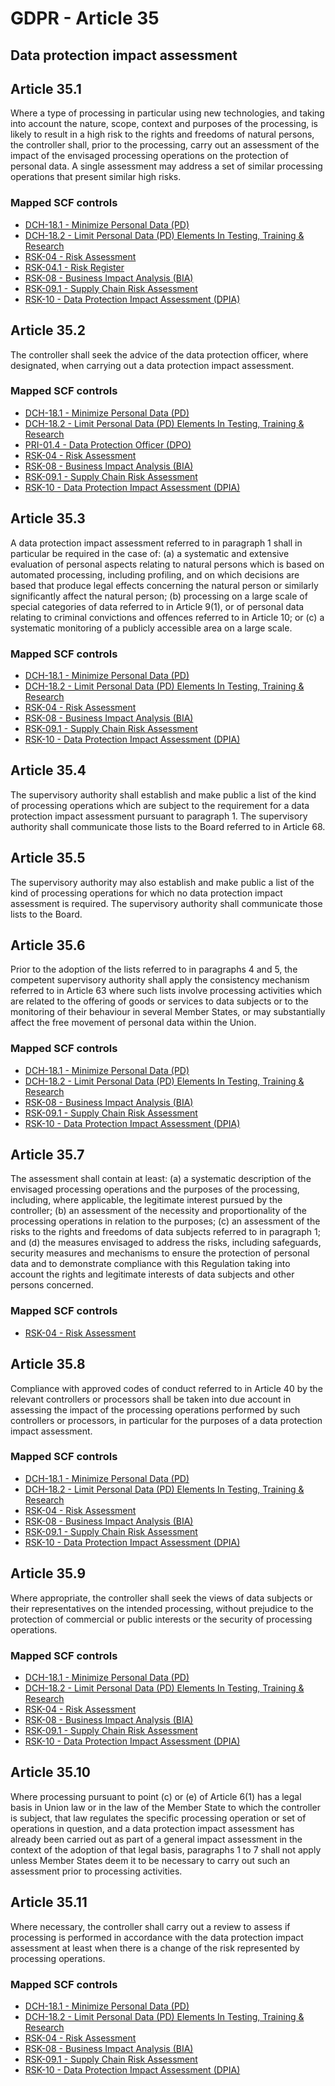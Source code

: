 # GDPR - Article 35
## Data protection impact assessment

## Article 35.1
Where a type of processing in particular using new technologies, and taking into account the nature, scope, context and purposes of the processing, is likely to result in a high risk to the rights and freedoms of natural persons, the controller shall, prior to the processing, carry out an assessment of the impact of the envisaged processing operations on the protection of personal data. A single assessment may address a set of similar processing operations that present similar high risks.

### Mapped SCF controls
- [DCH-18.1 - Minimize Personal Data (PD)](../scf/dch-181-minimizepersonaldata(pd).md)
- [DCH-18.2 - Limit Personal Data (PD) Elements In Testing, Training & Research](../scf/dch-182-limitpersonaldata(pd)elementsintesting,training&research.md)
- [RSK-04 - Risk Assessment](../scf/rsk-04-riskassessment.md)
- [RSK-04.1 - Risk Register](../scf/rsk-041-riskregister.md)
- [RSK-08 - Business Impact Analysis (BIA)](../scf/rsk-08-businessimpactanalysis(bia).md)
- [RSK-09.1 - Supply Chain Risk Assessment](../scf/rsk-091-supplychainriskassessment.md)
- [RSK-10 - Data Protection Impact Assessment (DPIA)](../scf/rsk-10-dataprotectionimpactassessment(dpia).md)
## Article 35.2
The controller shall seek the advice of the data protection officer, where designated, when carrying out a data protection impact assessment.

### Mapped SCF controls
- [DCH-18.1 - Minimize Personal Data (PD)](../scf/dch-181-minimizepersonaldata(pd).md)
- [DCH-18.2 - Limit Personal Data (PD) Elements In Testing, Training & Research](../scf/dch-182-limitpersonaldata(pd)elementsintesting,training&research.md)
- [PRI-01.4 - Data Protection Officer (DPO)](../scf/pri-014-dataprotectionofficer(dpo).md)
- [RSK-04 - Risk Assessment](../scf/rsk-04-riskassessment.md)
- [RSK-08 - Business Impact Analysis (BIA)](../scf/rsk-08-businessimpactanalysis(bia).md)
- [RSK-09.1 - Supply Chain Risk Assessment](../scf/rsk-091-supplychainriskassessment.md)
- [RSK-10 - Data Protection Impact Assessment (DPIA)](../scf/rsk-10-dataprotectionimpactassessment(dpia).md)
## Article 35.3
A data protection impact assessment referred to in paragraph 1 shall in particular be required in the case of:
(a) a systematic and extensive evaluation of personal aspects relating to natural persons which is based on automated processing, including profiling, and on which decisions are based that produce legal effects concerning the natural person or similarly significantly affect the natural person;
(b) processing on a large scale of special categories of data referred to in Article 9(1), or of personal data relating to criminal convictions and offences referred to in Article 10; or
(c) a systematic monitoring of a publicly accessible area on a large scale.

### Mapped SCF controls
- [DCH-18.1 - Minimize Personal Data (PD)](../scf/dch-181-minimizepersonaldata(pd).md)
- [DCH-18.2 - Limit Personal Data (PD) Elements In Testing, Training & Research](../scf/dch-182-limitpersonaldata(pd)elementsintesting,training&research.md)
- [RSK-04 - Risk Assessment](../scf/rsk-04-riskassessment.md)
- [RSK-08 - Business Impact Analysis (BIA)](../scf/rsk-08-businessimpactanalysis(bia).md)
- [RSK-09.1 - Supply Chain Risk Assessment](../scf/rsk-091-supplychainriskassessment.md)
- [RSK-10 - Data Protection Impact Assessment (DPIA)](../scf/rsk-10-dataprotectionimpactassessment(dpia).md)
## Article 35.4
The supervisory authority shall establish and make public a list of the kind of processing operations which are subject to the requirement for a data protection impact assessment pursuant to paragraph 1\. The supervisory authority shall communicate those lists to the Board referred to in Article 68.

## Article 35.5
The supervisory authority may also establish and make public a list of the kind of processing operations for which no data protection impact assessment is required. The supervisory authority shall communicate those lists to the Board.

## Article 35.6
Prior to the adoption of the lists referred to in paragraphs 4 and 5, the competent supervisory authority shall apply the consistency mechanism referred to in Article 63 where such lists involve processing activities which are related to the offering of goods or services to data subjects or to the monitoring of their behaviour in several Member States, or may substantially affect the free movement of personal data within the Union.

### Mapped SCF controls
- [DCH-18.1 - Minimize Personal Data (PD)](../scf/dch-181-minimizepersonaldata(pd).md)
- [DCH-18.2 - Limit Personal Data (PD) Elements In Testing, Training & Research](../scf/dch-182-limitpersonaldata(pd)elementsintesting,training&research.md)
- [RSK-08 - Business Impact Analysis (BIA)](../scf/rsk-08-businessimpactanalysis(bia).md)
- [RSK-09.1 - Supply Chain Risk Assessment](../scf/rsk-091-supplychainriskassessment.md)
- [RSK-10 - Data Protection Impact Assessment (DPIA)](../scf/rsk-10-dataprotectionimpactassessment(dpia).md)
## Article 35.7
The assessment shall contain at least:
(a) a systematic description of the envisaged processing operations and the purposes of the processing, including, where applicable, the legitimate interest pursued by the controller;
(b) an assessment of the necessity and proportionality of the processing operations in relation to the purposes;
(c) an assessment of the risks to the rights and freedoms of data subjects referred to in paragraph 1; and
(d) the measures envisaged to address the risks, including safeguards, security measures and mechanisms to ensure the protection of personal data and to demonstrate compliance with this Regulation taking into account the rights and legitimate interests of data subjects and other persons concerned.

### Mapped SCF controls
- [RSK-04 - Risk Assessment](../scf/rsk-04-riskassessment.md)
## Article 35.8
Compliance with approved codes of conduct referred to in Article 40 by the relevant controllers or processors shall be taken into due account in assessing the impact of the processing operations performed by such controllers or processors, in particular for the purposes of a data protection impact assessment.

### Mapped SCF controls
- [DCH-18.1 - Minimize Personal Data (PD)](../scf/dch-181-minimizepersonaldata(pd).md)
- [DCH-18.2 - Limit Personal Data (PD) Elements In Testing, Training & Research](../scf/dch-182-limitpersonaldata(pd)elementsintesting,training&research.md)
- [RSK-04 - Risk Assessment](../scf/rsk-04-riskassessment.md)
- [RSK-08 - Business Impact Analysis (BIA)](../scf/rsk-08-businessimpactanalysis(bia).md)
- [RSK-09.1 - Supply Chain Risk Assessment](../scf/rsk-091-supplychainriskassessment.md)
- [RSK-10 - Data Protection Impact Assessment (DPIA)](../scf/rsk-10-dataprotectionimpactassessment(dpia).md)
## Article 35.9
Where appropriate, the controller shall seek the views of data subjects or their representatives on the intended processing, without prejudice to the protection of commercial or public interests or the security of processing operations.

### Mapped SCF controls
- [DCH-18.1 - Minimize Personal Data (PD)](../scf/dch-181-minimizepersonaldata(pd).md)
- [DCH-18.2 - Limit Personal Data (PD) Elements In Testing, Training & Research](../scf/dch-182-limitpersonaldata(pd)elementsintesting,training&research.md)
- [RSK-04 - Risk Assessment](../scf/rsk-04-riskassessment.md)
- [RSK-08 - Business Impact Analysis (BIA)](../scf/rsk-08-businessimpactanalysis(bia).md)
- [RSK-09.1 - Supply Chain Risk Assessment](../scf/rsk-091-supplychainriskassessment.md)
- [RSK-10 - Data Protection Impact Assessment (DPIA)](../scf/rsk-10-dataprotectionimpactassessment(dpia).md)
## Article 35.10
Where processing pursuant to point (c)  or (e)  of Article 6(1) has a legal basis in Union law or in the law of the Member State to which the controller is subject, that law regulates the specific processing operation or set of operations in question, and a data protection impact assessment has already been carried out as part of a general impact assessment in the context of the adoption of that legal basis, paragraphs 1 to 7 shall not apply unless Member States deem it to be necessary to carry out such an assessment prior to processing activities.

## Article 35.11
Where necessary, the controller shall carry out a review to assess if processing is performed in accordance with the data protection impact assessment at least when there is a change of the risk represented by processing operations.

### Mapped SCF controls
- [DCH-18.1 - Minimize Personal Data (PD)](../scf/dch-181-minimizepersonaldata(pd).md)
- [DCH-18.2 - Limit Personal Data (PD) Elements In Testing, Training & Research](../scf/dch-182-limitpersonaldata(pd)elementsintesting,training&research.md)
- [RSK-04 - Risk Assessment](../scf/rsk-04-riskassessment.md)
- [RSK-08 - Business Impact Analysis (BIA)](../scf/rsk-08-businessimpactanalysis(bia).md)
- [RSK-09.1 - Supply Chain Risk Assessment](../scf/rsk-091-supplychainriskassessment.md)
- [RSK-10 - Data Protection Impact Assessment (DPIA)](../scf/rsk-10-dataprotectionimpactassessment(dpia).md)
